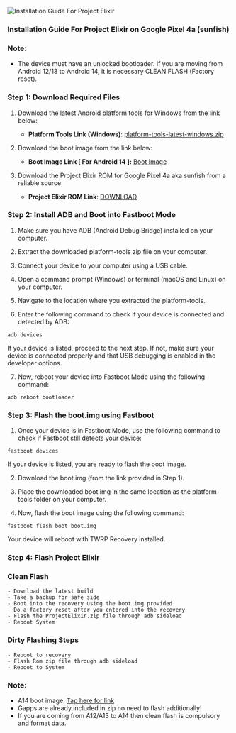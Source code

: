 ![Installation Guide For Project Elixir](https://i.imgur.com/42LxtAl.png)

### Installation Guide For Project Elixir on Google Pixel 4a (sunfish)

###  **Note:** 
- The device must have an unlocked bootloader. If you are moving from Android 12/13 to Android 14, it is necessary CLEAN FLASH (Factory reset).

### Step 1: Download Required Files
1. Download the latest Android platform tools for Windows from the link below:
   - **Platform Tools Link (Windows)**: [platform-tools-latest-windows.zip](https://dl.google.com/android/repository/platform-tools-latest-windows.zip)

2. Download the boot image from the link below:
   - **Boot Image Link [ For Android 14 ]:** [Boot Image](https://www.pling.com/p/1980617/)

3. Download the Project Elixir ROM for Google Pixel 4a aka sunfish from a reliable source.
   - **Project Elixir ROM Link**: [DOWNLOAD](https://projectelixiros.com/device/sunfish)

### Step 2: Install ADB and Boot into Fastboot Mode
1. Make sure you have ADB (Android Debug Bridge) installed on your computer. 

2. Extract the downloaded platform-tools zip file on your computer.

3. Connect your device to your computer using a USB cable.

4. Open a command prompt (Windows) or terminal (macOS and Linux) on your computer.

5. Navigate to the location where you extracted the platform-tools.

6. Enter the following command to check if your device is connected and detected by ADB:

```
adb devices
```

If your device is listed, proceed to the next step. If not, make sure your device is connected properly and that USB debugging is enabled in the developer options.

7. Now, reboot your device into Fastboot Mode using the following command:

```
adb reboot bootloader
```

### Step 3: Flash the boot.img using Fastboot
1. Once your device is in Fastboot Mode, use the following command to check if Fastboot still detects your device:

```
fastboot devices
```

If your device is listed, you are ready to flash the boot image.

2. Download the boot.img (from the link provided in Step 1).

3. Place the downloaded boot.img in the same location as the platform-tools folder on your computer.

4. Now, flash the boot image using the following command:

```
fastboot flash boot boot.img
```

Your device will reboot with TWRP Recovery installed.

### Step 4: Flash Project Elixir 

### Clean Flash
```
- Download the latest build
- Take a backup for safe side
- Boot into the recovery using the boot.img provided
- Do a factory reset after you entered into the recovery
- Flash the ProjectElixir.zip file through adb sideload
- Reboot System
```

### Dirty Flashing Steps

```
- Reboot to recovery
- Flash Rom zip file through adb sideload
- Reboot to System
```

### Note:

- A14 boot image: [Tap here for link](https://www.pling.com/p/1980617/)
- Gapps are already included in zip no need to flash additionally!
- If you are coming from A12/A13 to A14 then clean flash is compulsory and format data.
